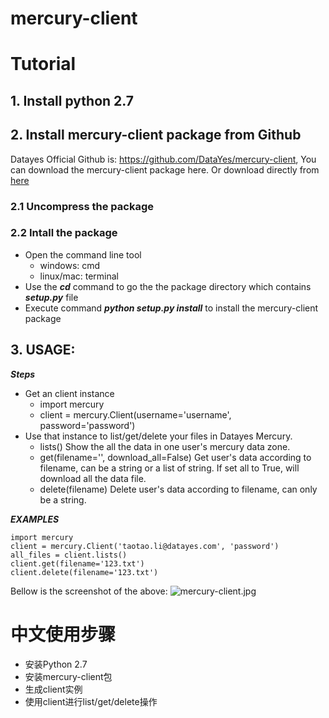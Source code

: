 # mercury-client


# Tutorial


## 1. Install python 2.7                                                                                                         

## 2. Install mercury-client package from Github

   Datayes Official Github is: https://github.com/DataYes/mercury-client, You can download the mercury-client package here.
   Or download directly from [here](http://litaotao.github.io/files/mercuryclient.rar)

### 2.1 Uncompress the package
### 2.2 Intall the package
    
- Open the command line tool 
    - windows: cmd
    - linux/mac: terminal
- Use the ***cd*** command to go the the package directory which contains ***setup.py*** file 
- Execute command ***python setup.py install*** to install the mercury-client package

## 3. USAGE:

***Steps***

- Get an client instance
    - import mercury
    - client = mercury.Client(username='username', password='password')
- Use that instance to list/get/delete your files in Datayes Mercury.
    - lists()
        Show the all the data in one user's mercury data zone.
    - get(filename='', download_all=False)
        Get user's data according to filename, can be a string or a list of string. 
        If set all to True, will download all the data file. 
    - delete(filename)
        Delete user's data according to filename, can only be a string.

***EXAMPLES***

    import mercury
    client = mercury.Client('taotao.li@datayes.com', 'password')
    all_files = client.lists()
    client.get(filename='123.txt')
    client.delete(filename='123.txt')

Bellow is the screenshot of the above:
![mercury-client.jpg](http://litaotao.github.io/images/mercury-client.jpg)

# 中文使用步骤
    
- 安装Python 2.7
- 安装mercury-client包
- 生成client实例
- 使用client进行list/get/delete操作



